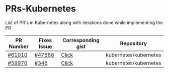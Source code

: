 # PRs-Kubernetes
List of PR's in Kubernetes along with iterations done while implementing the PR

| PR Number | Fixes Issue | Corresponding gist | Repository |
|-----------|-------------|--------------------|------------|
| [#61010](https://github.com/kubernetes/kubernetes/pull/61010) | [#47668](https://github.com/kubernetes/kubernetes/issues/47668) |  [Click](https://gist.github.com/anubhakushwaha/2095176d8b9733be1658c42fdef0ea68) | kubernetes/kubernetes |
| [#59970](https://github.com/kubernetes/kubernetes/pull/59970) | [#346](https://github.com/kubernetes/client-go/issues/346) | [Click](https://gist.github.com/anubhakushwaha/df5be955910291415d42473fa2578bc7) | kubernetes/kubernetes |
